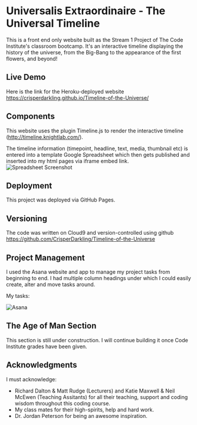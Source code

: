 # Universalis Extraordinaire - The Universal Timeline

This is a front end only website built as the Stream 1 Project of The Code Institute's classroom bootcamp. It's an interactive timeline displaying the history of the universe, from the Big-Bang to the appearance of the first flowers, and beyond!


## Live Demo

Here is the link for the Heroku-deployed website https://crisperdarkling.github.io/Timeline-of-the-Universe/


## Components

This website uses the plugin Timeline.js to render the interactive timeline (http://timeline.knightlab.com/).

The timeline information (timepoint, headline, text, media, thumbnail etc) is entered into a template Google Spreadsheet which then gets published and inserted into my html pages via iframe embed link.
![Spreadsheet Screenshot](https://s3-eu-west-1.amazonaws.com/jordan-peterson-bookstore/static/images/Universalis_Spread.png "Universalis Spread")


## Deployment

This project was deployed via GitHub Pages.


## Versioning

The code was written on Cloud9 and version-controlled using github https://github.com/CrisperDarkling/Timeline-of-the-Universe


## Project Management

I used the Asana website and app to manage my project tasks from beginning to end. I had multiple column headings under which I could easily create, alter and move tasks around.


My tasks:

![Asana](https://s3-eu-west-1.amazonaws.com/jordan-peterson-bookstore/static/images/Asana_Universalis.png "Asana Complete Tasks")


## The Age of Man Section

This section is still under construction. I will continue building it once Code Institute grades have been given.



## Acknowledgments

I must acknowledge:

- Richard Dalton & Matt Rudge (Lecturers) and Katie Maxwell & Neil McEwen (Teaching Assitants) for all their teaching, support and coding wisdom throughout this coding course.
- My class mates for their high-spirits, help and hard work.
- Dr. Jordan Peterson for being an awesome inspiration.

